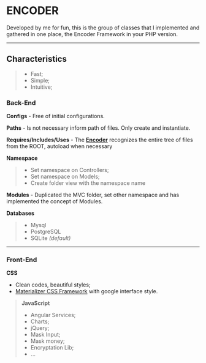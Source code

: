 # **ENCODER**

Developed by me for fun, this is the group of classes that I implemented and gathered in one place, the Encoder Framework in your PHP version.

----------

## Characteristics

> - Fast;
> - Simple;
> - Intuitive;

### **Back-End**
**Configs** - Free of initial configurations.

**Paths** - Is not necessary inform path of files. Only create and instantiate.

**Requires/Includes/Uses** - The [**Encoder**](#) recognizes the entire tree of files from the ROOT, autoload when necessary

**Namespace**
> - Set namespace on Controllers;
> - Set namespace on Models;
> - Create folder view with the namespace name

**Modules** - Duplicated the MVC folder, set other namespace and has implemented the concept of Modules.

**Databases**
> - Mysql
> - PostgreSQL
> - SQLite *(default)*


----------

### **Front-End**

**CSS** 
- Clean codes, beautiful styles;
- [Materializer CSS Framework](http://materializecss.com/) with google interface style.


> **JavaScript** 
> - Angular Services;
> - Charts;
> - jQuery;
> - Mask Input;
> - Mask money;
> - Encryptation Lib;
> - ...
